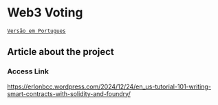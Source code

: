 # Web3 Voting

[`Versão em Portugues`](README-br.md)

## Article about the project

### Access Link

https://erlonbcc.wordpress.com/2024/12/24/en_us-tutorial-101-writing-smart-contracts-with-solidity-and-foundry/